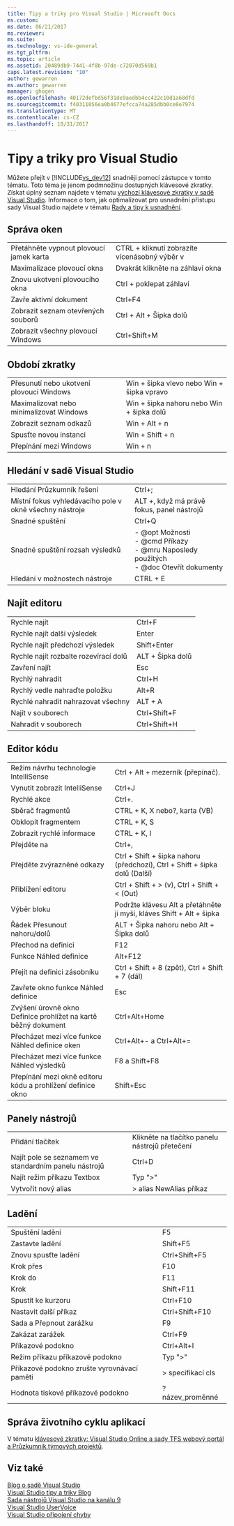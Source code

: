 ```yaml
---
title: Tipy a triky pro Visual Studio | Microsoft Docs
ms.custom: 
ms.date: 06/21/2017
ms.reviewer: 
ms.suite: 
ms.technology: vs-ide-general
ms.tgt_pltfrm: 
ms.topic: article
ms.assetid: 20489db9-7441-4f8b-97de-c72070d569b1
caps.latest.revision: "10"
author: gewarren
ms.author: gewarren
manager: ghogen
ms.openlocfilehash: 40172defbd56f31de9aedbb4cc422c10d1a68dfd
ms.sourcegitcommit: f40311056ea0b4677efcca74a285dbb0ce0e7974
ms.translationtype: MT
ms.contentlocale: cs-CZ
ms.lasthandoff: 10/31/2017
---
```

# <a name="tips-and-tricks-for-visual-studio"></a>Tipy a triky pro Visual Studio
Můžete přejít v [!INCLUDE[vs_dev12](../extensibility/includes/vs_dev12_md.md)] snadněji pomocí zástupce v tomto tématu. Toto téma je jenom podmnožinu dostupných klávesové zkratky. Získat úplný seznam najdete v tématu [výchozí klávesové zkratky v sadě Visual Studio](../ide/default-keyboard-shortcuts-in-visual-studio.md). Informace o tom, jak optimalizovat pro usnadnění přístupu sady Visual Studio najdete v tématu [Rady a tipy k usnadnění](../ide/reference/accessibility-tips-and-tricks.md).  

##  <a name="BKMK_WindowMgmt"></a>Správa oken  

|||  
|-|-|  
|Přetáhněte vypnout plovoucí jamek karta|CTRL + kliknutí zobrazíte vícenásobný výběr v|  
|Maximalizace plovoucí okna|Dvakrát klikněte na záhlaví okna|  
|Znovu ukotvení plovoucího okna|Ctrl + poklepat záhlaví|  
|Zavře aktivní dokument|Ctrl+F4|  
|Zobrazit seznam otevřených souborů|Ctrl + Alt + Šipka dolů|  
|Zobrazit všechny plovoucí Windows|Ctrl+Shift+M|  

##  <a name="BKMK_WindowShortcuts"></a>Období zkratky  

|||  
|-|-|  
|Přesunutí nebo ukotvení plovoucí Windows|Win + šipka vlevo nebo Win + šipka vpravo|  
|Maximalizovat nebo minimalizovat Windows|Win + šipka nahoru nebo Win + šipka dolů|  
|Zobrazit seznam odkazů|Win + Alt + n|  
|Spusťte novou instanci|Win + Shift + n|  
|Přepínání mezi Windows|Win + n|  

##  <a name="BKMK_Search"></a>Hledání v sadě Visual Studio  

|||  
|-|-|  
|Hledání Průzkumník řešení|Ctrl+;|  
|Místní fokus vyhledávacího pole v okně všechny nástroje|ALT +, když má právě fokus, panel nástrojů|  
|Snadné spuštění|Ctrl+Q|  
|Snadné spuštění rozsah výsledků|- @opt Možnosti<br />- @cmd Příkazy<br />- @mru Naposledy použitých<br />- @doc Otevřít dokumenty|  
|Hledání v možnostech nástroje|CTRL + E|  

##  <a name="BKMK_EditorFind"></a>Najít editoru  

|||  
|-|-|  
|Rychle najít|Ctrl+F|  
|Rychle najít další výsledek|Enter|  
|Rychle najít předchozí výsledek|Shift+Enter|  
|Rychle najít rozbalte rozevírací dolů|ALT + Šipka dolů|  
|Zavření najít|Esc|  
|Rychlý nahradit|Ctrl+H|  
|Rychlý vedle nahraďte položku|Alt+R|  
|Rychlé nahradit nahrazovat všechny|ALT + A|  
|Najít v souborech|Ctrl+Shift+F|  
|Nahradit v souborech|Ctrl+Shift+H|  

##  <a name="BKMK_CodeEditor"></a>Editor kódu  

|||  
|-|-|  
|Režim návrhu technologie IntelliSense|Ctrl + Alt + mezerník (přepínač).|  
|Vynutit zobrazit IntelliSense|Ctrl+J|  
|Rychlé akce|Ctrl+.|  
|Sběrač fragmentů|CTRL + K, X nebo?, karta (VB)|  
|Obklopit fragmentem|CTRL + K, S|  
|Zobrazit rychlé informace|CTRL + K, I|  
|Přejděte na|Ctrl+,|  
|Přejděte zvýrazněné odkazy|Ctrl + Shift + šipka nahoru (předchozí), Ctrl + Shift + šipka dolů (Další)|  
|Přiblížení editoru|Ctrl + Shift + > (v), Ctrl + Shift + < (Out)|  
|Výběr bloku|Podržte klávesu Alt a přetáhněte ji myši, kláves Shift + Alt + šipka|  
|Řádek Přesunout nahoru/dolů|ALT + Šipka nahoru nebo Alt + Šipka dolů|  
|Přechod na definici|F12|  
|Funkce Náhled definice|Alt+F12|  
|Přejít na definici zásobníku|Ctrl + Shift + 8 (zpět), Ctrl + Shift + 7 (dál)|  
|Zavřete okno funkce Náhled definice|Esc|  
|Zvýšení úrovně okno Definice prohlížet na kartě běžný dokument|Ctrl+Alt+Home|  
|Přecházet mezi více funkce Náhled definice oken|Ctrl+Alt+- a Ctrl+Alt+=|  
|Přecházet mezi více funkce Náhled výsledků|F8 a Shift+F8|  
|Přepínání mezi okně editoru kódu a prohlížení definice okno|Shift+Esc|  

##  <a name="BKMK_Toolbars"></a>Panely nástrojů  

|||  
|-|-|  
|Přidání tlačítek|Klikněte na tlačítko panelu nástrojů přetečení|  
|Najít pole se seznamem ve standardním panelu nástrojů|Ctrl+D|  
|Najít režim příkazu Textbox|Typ ">"|  
|Vytvořit nový alias|> alias NewAlias příkaz|  

##  <a name="BKMK_Debugging"></a>Ladění  

|||  
|-|-|  
|Spuštění ladění|F5|  
|Zastavte ladění|Shift+F5|  
|Znovu spusťte ladění|Ctrl+Shift+F5|  
|Krok přes|F10|  
|Krok do|F11|  
|Krok|Shift+F11|  
|Spustit ke kurzoru|Ctrl+F10|  
|Nastavit další příkaz|Ctrl+Shift+F10|  
|Sada a Přepnout zarážku|F9|  
|Zakázat zarážek|Ctrl+F9|  
|Příkazové podokno|Ctrl+Alt+I|  
|Režim příkazu příkazové podokno|Typ ">"|  
|Příkazové podokno zrušte vyrovnávací paměti|> specifikací cls|  
|Hodnota tiskové příkazové podokno|? název_proměnné|  

##  <a name="BKMK_ALM"></a>Správa životního cyklu aplikací  
 V tématu [klávesové zkratky: Visual Studio Online a sady TFS webový portál a Průzkumník týmových projektů](http://msdn.microsoft.com/en-us/35ea128b-7565-4ee3-8266-b9f0d32aecf4).  

## <a name="see-also"></a>Viz také  
 [Blog o sadě Visual Studio](http://blogs.msdn.com/b/visualstudio)   
 [Visual Studio tipy a triky Blog](http://blogs.msdn.com/b/zainnab)   
 [Sada nástrojů Visual Studio na kanálu 9](http://channel9.msdn.com/Shows/Visual-Studio-Toolbox)   
 [Visual Studio UserVoice](http://visualstudio.uservoice.com/forums/121579-visual-studio)   
 [Visual Studio připojení chyby](http://connect.microsoft.com/VisualStudio)
